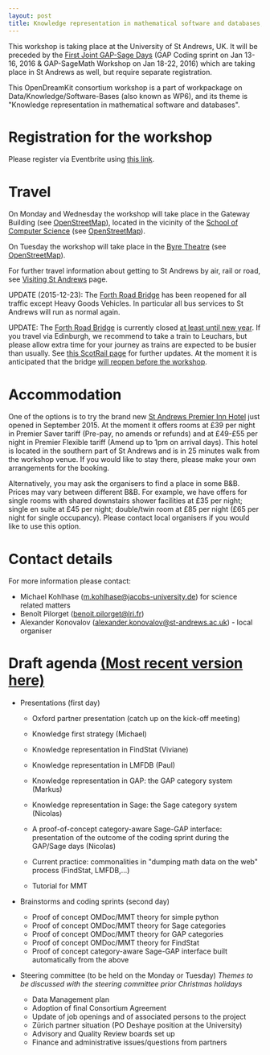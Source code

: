 ```yaml
---
layout: post
title: Knowledge representation in mathematical software and databases, University of St Andrews, St Andrews, 25th-27th January, 2016
---
```


This workshop is taking place at the University of St Andrews, UK. It will be preceded by the [First Joint GAP-Sage Days](http://gapdays.de/gap-sage-days2016/) (GAP Coding sprint on Jan 13-16, 2016 & GAP-SageMath Workshop on Jan 18-22, 2016) which are taking place in St Andrews as well, but require separate registration.

This OpenDreamKit consortium workshop is a part of workpackage on Data/Knowledge/Software-Bases (also known as WP6), and its theme is "Knowledge representation in mathematical software and databases".

# Registration for the workshop

Please register via Eventbrite using [this link](https://www.eventbrite.com/e/opendreamkit-wp6-workshop-registration-19907319328).

# Travel 

On Monday and Wednesday the workshop will take place in the Gateway Building (see [OpenStreetMap](http://www.openstreetmap.org/way/27225074#map=19/56.34119/-2.80943)), located 
in the vicinity of the [School of Computer Science](http://www.cs.st-andrews.ac.uk/) (see [OpenStreetMap](http://www.openstreetmap.org/way/155223867#map=19/56.34030/-2.80871)). 

On Tuesday the workshop will take place in the [Byre Theatre](http://byretheatre.com/)
(see [OpenStreetMap](http://www.openstreetmap.org/way/315991170#map=19/56.33891/-2.79156)). 

For further travel information about getting to St Andrews by air, rail or road, see [Visiting St Andrews](http://www.st-andrews.ac.uk/about/visiting/) page.

UPDATE (2015-12-23): The [Forth Road Bridge](https://www.forthroadbridge.org) has been
reopened for all traffic except Heavy Goods Vehicles. In particular all bus services
to St Andrews will run as normal again.

UPDATE: The [Forth Road Bridge](https://www.forthroadbridge.org/) is currently closed 
[at least until new year](http://www.bbc.co.uk/news/uk-scotland-35001277). 
If you travel via Edinburgh, we recommend to take a train to Leuchars, but please
allow extra time for your journey as trains are expected to be busier than usually.
See [this ScotRail page](http://www.scotrail.co.uk/frb) for further updates. 
At the moment it is anticipated that the bridge 
[will reopen before the workshop](http://www.bbc.co.uk/news/uk-scotland-scotland-politics-35096668).

# Accommodation

One of the options is to try the brand new 
[St Andrews Premier Inn Hotel](http://www.premierinn.com/en/hotel/STALAR/st-andrews) 
just opened in September 2015. At the moment it offers rooms at £39 per night in 
Premier Saver tariff (Pre-pay, no amends or refunds) and at £49-£55 per night in 
Premier Flexible tariff (Amend up to 1pm on arrival days). This hotel is located 
in the southern part of St Andrews and is in 25 minutes walk from the workshop venue. 
If you would like to stay there, please make your own arrangements for the booking.

Alternatively, you may ask the organisers to find a place in some B&B. Prices may 
vary between different B&B. For example, we have offers for single rooms with 
shared downstairs shower facilities at £35 per night; single en suite at £45 per 
night; double/twin room at £85 per night (£65 per night for single occupancy). 
Please contact local organisers if you would like to use this option.

# Contact details

For more information please contact:

* Michael Kohlhase (m.kohlhase@jacobs-university.de) for science related matters
* Benoît Pilorget (benoit.pilorget@lri.fr)
* Alexander Konovalov (alexander.konovalov@st-andrews.ac.uk) - local organiser


# Draft agenda [(Most recent version here)](https://github.com/OpenDreamKit/OpenDreamKit.github.io/blob/aceb966a6a9e74c74d328acd138bfa2a2c6b38e8/meetings/2016-01-25-DKS/program.md)

- Presentations (first day)

  - Oxford partner presentation (catch up on the kick-off meeting)
  
  - Knowledge first strategy (Michael)

  - Knowledge representation in FindStat (Viviane)
  - Knowledge representation in LMFDB (Paul)
  - Knowledge representation in GAP: the GAP category system (Markus)
  - Knowledge representation in Sage: the Sage category system (Nicolas)
  - A proof-of-concept category-aware Sage-GAP interface: presentation of the outcome of the coding sprint during the GAP/Sage days (Nicolas)
  - Current practice: commonalities in "dumping math data on the web" process (FindStat, LMFDB,...)
  - Tutorial for MMT
  
- Brainstorms and coding sprints (second day)

  - Proof of concept OMDoc/MMT theory for simple python
  - Proof of concept OMDoc/MMT theory for Sage categories
  - Proof of concept OMDoc/MMT theory for GAP categories
  - Proof of concept OMDoc/MMT theory for FindStat
  - Proof of concept category-aware Sage-GAP interface built automatically from the above
  
- Steering committee (to be held on the Monday or Tuesday) *Themes to be discussed with the steering committee prior Christmas holidays*

  - Data Management plan
  - Adoption of final Consortium Agreement
  - Update of job openings and of associated persons to the project
  - Zürich partner situation (PO Deshaye position at the University)
  - Advisory and Quality Review boards set up
  - Finance and administrative issues/questions from partners
